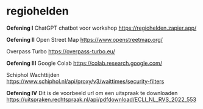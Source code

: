 # regiohelden

**Oefening I**
ChatGPT chatbot voor workshop 
https://regiohelden.zapier.app/

**Oefening II**
Open Street Map
https://www.openstreetmap.org/

Overpass Turbo
https://overpass-turbo.eu/

**Oefening III**
Google Colab
https://colab.research.google.com/

Schiphol Wachttijden
https://www.schiphol.nl/api/proxy/v3/waittimes/security-filters

**Oefening IV**
Dit is de voorbeeld url om een uitspraak te downloaden
https://uitspraken.rechtspraak.nl/api/pdfdownload/ECLI_NL_RVS_2022_553
